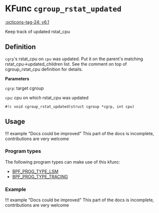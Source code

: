 # KFunc `cgroup_rstat_updated`

<!-- [FEATURE_TAG](cgroup_rstat_updated) -->
[:octicons-tag-24: v6.1](https://github.com/torvalds/linux/commit/a319185be9f5ad13c2a296d448ac52ffe45d194c)
<!-- [/FEATURE_TAG] -->

Keep track of updated rstat_cpu

## Definition

`cgrp`'s rstat_cpu on `cpu` was updated. Put it on the parent's matching rstat_cpu->updated_children list. See the comment on top of cgroup_rstat_cpu definition for details.


**Parameters**

`cgrp`: target cgroup

`cpu`: cpu on which rstat_cpu was updated

<!-- [KFUNC_DEF] -->
`#!c void cgroup_rstat_updated(struct cgroup *cgrp, int cpu)`
<!-- [/KFUNC_DEF] -->

## Usage

!!! example "Docs could be improved"
    This part of the docs is incomplete, contributions are very welcome

### Program types

The following program types can make use of this kfunc:

<!-- [KFUNC_PROG_REF] -->
- [BPF_PROG_TYPE_LSM](../../program-types/BPF_PROG_TYPE_LSM.md)
- [BPF_PROG_TYPE_TRACING](../../program-types/BPF_PROG_TYPE_TRACING.md)
<!-- [/KFUNC_PROG_REF] -->

### Example

!!! example "Docs could be improved"
    This part of the docs is incomplete, contributions are very welcome

